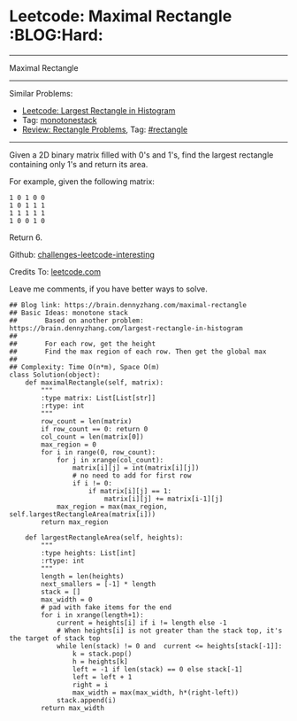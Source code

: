# Leetcode: Maximal Rectangle     :BLOG:Hard:


---

Maximal Rectangle  

---

Similar Problems:  
-   [Leetcode: Largest Rectangle in Histogram](https://brain.dennyzhang.com/largest-rectangle-in-histogram)
-   Tag: [monotonestack](https://brain.dennyzhang.com/tag/monotonestack)
-   [Review: Rectangle Problems](https://brain.dennyzhang.com/review-rectangle), Tag: [#rectangle](https://brain.dennyzhang.com/tag/rectangle)

---

Given a 2D binary matrix filled with 0's and 1's, find the largest rectangle containing only 1's and return its area.  

For example, given the following matrix:  

    1 0 1 0 0
    1 0 1 1 1
    1 1 1 1 1
    1 0 0 1 0

Return 6.  

Github: [challenges-leetcode-interesting](https://github.com/DennyZhang/challenges-leetcode-interesting/tree/master/maximal-rectangle)  

Credits To: [leetcode.com](https://leetcode.com/problems/maximal-rectangle/description/)  

Leave me comments, if you have better ways to solve.  

    ## Blog link: https://brain.dennyzhang.com/maximal-rectangle
    ## Basic Ideas: monotone stack
    ##       Based on another problem: https://brain.dennyzhang.com/largest-rectangle-in-histogram
    ##
    ##       For each row, get the height
    ##       Find the max region of each row. Then get the global max
    ##
    ## Complexity: Time O(n*m), Space O(m)
    class Solution(object):
        def maximalRectangle(self, matrix):
            """
            :type matrix: List[List[str]]
            :rtype: int
            """
            row_count = len(matrix)
            if row_count == 0: return 0
            col_count = len(matrix[0])
            max_region = 0
            for i in range(0, row_count):
                for j in xrange(col_count):
                    matrix[i][j] = int(matrix[i][j])
                    # no need to add for first row
                    if i != 0:
                        if matrix[i][j] == 1:
                            matrix[i][j] += matrix[i-1][j]
                max_region = max(max_region, self.largestRectangleArea(matrix[i]))
            return max_region
    
        def largestRectangleArea(self, heights):
            """
            :type heights: List[int]
            :rtype: int
            """
            length = len(heights)
            next_smallers = [-1] * length
            stack = []
            max_width = 0
            # pad with fake items for the end
            for i in xrange(length+1):
                current = heights[i] if i != length else -1
                # When heights[i] is not greater than the stack top, it's the target of stack top
                while len(stack) != 0 and  current <= heights[stack[-1]]:
                    k = stack.pop()
                    h = heights[k]
                    left = -1 if len(stack) == 0 else stack[-1]
                    left = left + 1
                    right = i
                    max_width = max(max_width, h*(right-left))
                stack.append(i)
            return max_width